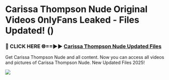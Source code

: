 # Carissa Thompson Nude Original Videos 0nlyFans Leaked - Files Updated! ()

<h3>🔴 CLICK HERE 🌐==►► <a href="https://tinyurl.com/2p9ay9w9" rel="nofollow">Carissa Thompson Nude Updated Files</a></h3>

Get Carissa Thompson Nude and all content. Now you can access all videos and pictures of Carissa Thompson Nude. New Updated Files 2025!

[![](https://i.imgur.com/KQgVmj3.gif)](https://tinyurl.com/2p9ay9w9)
